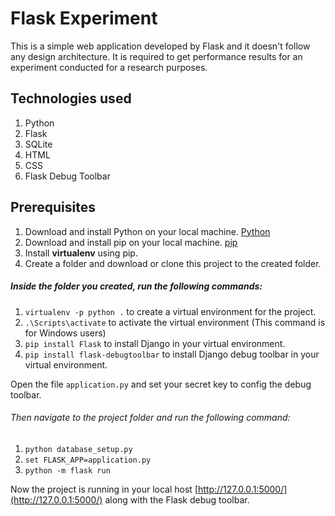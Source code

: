 # Flask Experiment 
This is a simple web application developed by Flask and it doesn't follow any design architecture. It is required to get performance results for an experiment conducted for a research purposes. 

## Technologies used 
1. Python 
2. Flask
3. SQLite
4. HTML
5. CSS 
6. Flask Debug Toolbar 

## Prerequisites 
1. Download and install Python on your local machine. [Python](https://www.python.org/downloads/)
2. Download and install pip on your local machine. [pip](https://pip.pypa.io/en/stable/installing/)
3. Install **virtualenv** using pip. 
4. Create a folder and download or clone this project to the created folder. 

##### Inside the folder you created, run the following commands:
1. `virtualenv -p python .` to create a virtual environment for the project.
2. `.\Scripts\activate` to activate the virtual environment (This command is for Windows users)
3. `pip install Flask` to install Django in your virtual environment.
4. `pip install flask-debugtoolbar` to install Django debug toolbar in your virtual environment. 

Open the file `application.py` and set your secret key to config the debug toolbar. 

###### Then navigate to the project folder and run the following command:
1. `python database_setup.py`
2. `set FLASK_APP=application.py`
3. `python -m flask run`

Now the project is running in your local host [http://127.0.0.1:5000/](http://127.0.0.1:5000/) along with the Flask debug toolbar.
